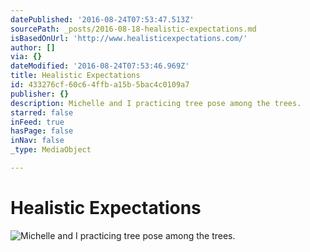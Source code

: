 ```yaml
---
datePublished: '2016-08-24T07:53:47.513Z'
sourcePath: _posts/2016-08-18-healistic-expectations.md
isBasedOnUrl: 'http://www.healisticexpectations.com/'
author: []
via: {}
dateModified: '2016-08-24T07:53:46.969Z'
title: Healistic Expectations
id: 433276cf-60c6-4ffb-a15b-5bac4c0109a7
publisher: {}
description: Michelle and I practicing tree pose among the trees.
starred: false
inFeed: true
hasPage: false
inNav: false
_type: MediaObject

---
```

# Healistic Expectations
![Michelle and I practicing tree pose among the trees.](https://the-grid-user-content.s3-us-west-2.amazonaws.com/40cdd471-2e06-4aa7-8ccd-88a1869587aa.jpg)
